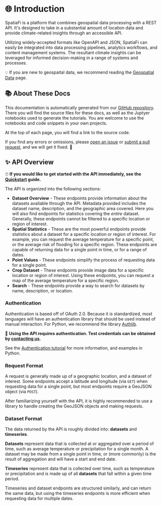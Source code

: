 # 🌐 Introduction

SpatiaFi is a platform that combines geospatial data processing with a REST API.
It's designed to take in a substantial amount of location data and provide climate-related insights
through an accessible API.

Utilizing widely-accepted formats like OpenAPI and JSON, SpatiaFi can easily be
integrated into data processing pipelines, analytics workflows, and content management systems.
The resultant climate insights can be leveraged for informed decision-making in a range of systems and processes.

💡 If you are new to geospaital data, we recommend reading the [Geospatial Data](/geospatial-data) page.

## 📚 About These Docs

This documentation is automatically generated from our
[GitHub repository](https://github.com/climateengine/spfi-docs-public).  There you will find
the source files for these docs, as well as the Juptyer notebooks used to generate the tutorials.
You are welcome to use the notebooks and code snippets in your own projects.

At the top of each page, you will find a link to the source code.

If you find any errors or
omissions, please [open an issue](https://github.com/climateengine/spfi-docs-public/issues/new) or
[submit a pull request](https://github.com/climateengine/spfi-docs-public/pulls), and we will get it fixed. 🔧

## ✨ API Overview

⏱ **If you would like to get started with the API immediately, see the [Quickstart](/quickstart) guide.**

The API is organized into the following sections:

- **Dataset Overview** - These endpoints provide information about the datasets available through the API.
  Metadata provided includes the dataset name, description, and the geographic area covered.
  Here you will also find endpoints for statistics covering the _entire_ dataset. Generally, these endpoints
  cannot be filtered to a specific location or region of interest.
- **Spatial Statistics** - These are the most powerful endpoints provide statistics about a dataset
  for a specific location or region of interest.  For example, you can request the average temperature
  for a specific point, or the average risk of flooding for a specific region. These endpoints are
  capable of returning data for a single point in time, or for a range of dates.
- **Point Values** - These endpoints simplify the process of requesting data for a single point.
- **Crop Dataset** - These endpoints provide image data for a specific location or region of interest.
  Using these endpoints, you can request a map of the average temperature for a specific region.
- **Search** - These endpoints provide a way to search for datasets by name, description, or location.

### Authentication

Authentication is based off of OAuth 2.0. Because it is standardized, most languages will
have an authentication library that should be used instead of manual interaction.
For Python, we recommend the library [Authlib](https://docs.authlib.org/en/latest/).

🔑 **Using the API requires authentication. Test credentials can be obtained by [contacting us](https://spatiafi.com/contact/).**

See the [Authentication tutorial](/tutorials/authentication) for more information, and examples in Python.

### Request Format

A request is generally made up of a geographic location, and a dataset of interest.
Some endpoints accept a latitude and longitude (via `GET`) when requesting data for
a single point, but most endpoints require a GeoJSON object (via `POST`).

After familiarizing yourself with the API, it is
highly recommended to use a library to handle creating the GeoJSON objects and making requests.

### Dataset Format

The data returned by the API is roughly divided into: **datasets** and **timeseries**.

**Datasets** represent data that is collected at or aggregated over a period of time, such as
average temperature or precipitation for a single month. A dataset may be made from a single
point in time, or (more commonly) is the result of aggregation and will have a start and end date.

**Timeseries** represent data that is collected over time, such as temperature or precipitation and is
made up of all **datasets** that fall within a given time period.

Timeseries and dataset endpoints are structured similarly, and can return the same data, but
using the timeseries endpoints is more efficient when requesting data for multiple dates.
